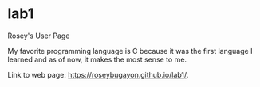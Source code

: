 # lab1

Rosey's User Page

My favorite programming language is C because it was the first language I learned and as of now, it makes the most sense to me.

Link to web page: https://roseybugayon.github.io/lab1/.
